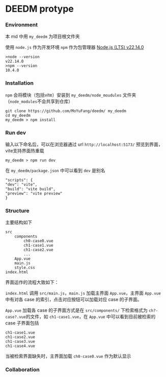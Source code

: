 # DEEDM protype

### Environment

本 md 中用 `my_deedm` 为项目根文件夹

使用 `node.js` 作为开发环境 `npm` 作为包管理器
[Node.js (LTS) v22.14.0](https://nodejs.org/en/download)

```
>node --version
v22.14.0
>npm --version
10.4.0
```


### Installation

`npm` 会将模块（包括vite）安装到 `my_deedm/node_moudules` 文件夹（`node_modules`不会共享到仓库）

```
git clone https://github.com/MoYuFang/deedm/ my_deedm
cd my_deedm
my_deedm > npm install
```

### Run dev

输入以下命名后，可以在浏览器通过 url `http://localhost:5173/` 预览到界面，vite支持界面热重载
```
my_deedm > npm run dev
```

在 `my_deedm/package.json` 中可以看到 `dev` 是别名
```
"scripts": {
"dev": "vite",
"build": "vite build",
"preview": "vite preview"
}
```

### Structure

主要结构如下
```
src
    components
        ch0-case0.vue
        ch1-case1.vue
        ch1-case2.vue
        ...
    App.vue
    main.js
    style.css
index.html
```

界面运作的流程大致如下：

`index.html` 调用 `src/main.js`，`main.js` 加载主界面 `App.vue`，主界面 `App.vue` 中有对各 case 的索引，点击对应按钮可以加载对应 case 的子界面。

`App.vue` 加载各 case 的子界面方式是在 `src/components/` 下检索格式为 `ch?-case?.vue`的文件，如 `ch1-case1.vue`，在 `App.vue` 中可以看到目前被检索的 case 子界面包括
```
ch1-case1.vue
ch1-case2.vue
ch1-case3.vue
ch1-case4.vue
```

当被检索界面缺失时，主界面加载 `ch0-case0.vue` 作为默认显示

### Collaboration


```

```



